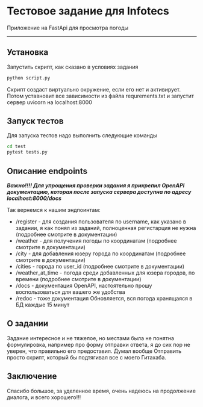 # Тестовое задание для Infotecs

Приложение на FastApi для просмотра погоды

---

## Установка

Запустить скрипт, как сказано в условиях задания
```bash
python script.py
```
Скрипт создаст виртуально окружение, если его нет и активирует. Потом уставновит все зависимости из файла requrements.txt и запустит сервер uvicorn на localhost:8000

## Запуск тестов
Для запуска тестов надо выполнить следующие команды
```bash
cd test
pytest tests.py 
```

## Описание endpoints
**_Важно!!!! Для упрощения проверки задания я прикрепил OpenAPI документацию, которая после запуска сервера доступна по адресу localhost:8000/docs_**

Так вернемся к нашим эндпоинтам:  
* /register - для создания пользователя по username, как указано в задании, я как понял из заданий, полноценная регистарция не нужна (подробнее смотрите в документации)
* /weather - для получения погоды по координатам (подробнее смотрите в документации)
* /city - для добавления юзеру города по координатам (подробнее смотрите в документации)
* /cities - города по user_id (подробнее смотрите в документации)
* /weather_at_time - погода среди добавленных для юзера городов, по времени (подробнее смотрите в документации)
* /docs - документация OpenAPI, настоятельно прошу воспользоваться для вашего же удобства
* /redoc - тоже документация
Обновляется, вся погода хранящаяся в БД каждые 15 минут

## О задании
Задание интересное и не тяжелое, но местами была не понятна формулировка, например про форму отправки ответа, я до сих пор не уверен, что правильно его предоставил. Думал вообще Отправить просто скрипт, который бы подтягивал все с моего Гитахаба.

## Заключение
Спасибо большое, за уделенное время, очень надеюсь на продолжение диалога, и всего хорошего!!!